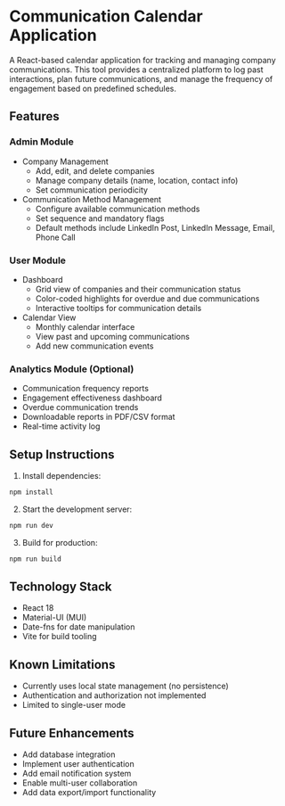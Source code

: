 # Communication Calendar Application

A React-based calendar application for tracking and managing company communications. This tool provides a centralized platform to log past interactions, plan future communications, and manage the frequency of engagement based on predefined schedules.

## Features

### Admin Module
- Company Management
  - Add, edit, and delete companies
  - Manage company details (name, location, contact info)
  - Set communication periodicity
- Communication Method Management
  - Configure available communication methods
  - Set sequence and mandatory flags
  - Default methods include LinkedIn Post, LinkedIn Message, Email, Phone Call

### User Module
- Dashboard
  - Grid view of companies and their communication status
  - Color-coded highlights for overdue and due communications
  - Interactive tooltips for communication details
- Calendar View
  - Monthly calendar interface
  - View past and upcoming communications
  - Add new communication events

### Analytics Module (Optional)
- Communication frequency reports
- Engagement effectiveness dashboard
- Overdue communication trends
- Downloadable reports in PDF/CSV format
- Real-time activity log

## Setup Instructions

1. Install dependencies:
```bash
npm install
```

2. Start the development server:
```bash
npm run dev
```

3. Build for production:
```bash
npm run build
```

## Technology Stack

- React 18
- Material-UI (MUI)
- Date-fns for date manipulation
- Vite for build tooling

## Known Limitations

- Currently uses local state management (no persistence)
- Authentication and authorization not implemented
- Limited to single-user mode

## Future Enhancements

- Add database integration
- Implement user authentication
- Add email notification system
- Enable multi-user collaboration
- Add data export/import functionality
